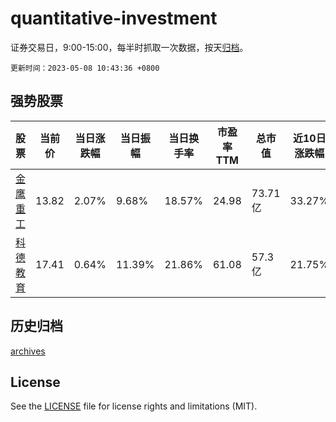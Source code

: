 # quantitative-investment

证券交易日，9:00-15:00，每半时抓取一次数据，按天[归档](archives)。

`更新时间：2023-05-08 10:43:36 +0800`

## 强势股票

|股票|当前价|当日涨跌幅|当日振幅|当日换手率|市盈率TTM|总市值|近10日涨跌幅|
|----|----|----|----|----|----|----|----|
|[金鹰重工](https://xueqiu.com/S/SZ301048)|13.82|2.07%|9.68%|18.57%|24.98|73.71亿|33.27%|
|[科德教育](https://xueqiu.com/S/SZ300192)|17.41|0.64%|11.39%|21.86%|61.08|57.3亿|21.75%|

## 历史归档

[archives](archives)

## License

See the [LICENSE](LICENSE) file for license rights and limitations (MIT).